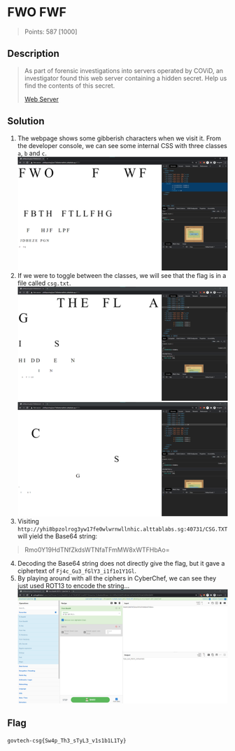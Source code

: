 # FWO FWF

> Points: 587 [1000]

## Description

> As part of forensic investigations into servers operated by COViD, an investigator found this web server containing a hidden secret. Help us find the contents of this secret.
> 
> [Web Server](http://yhi8bpzolrog3yw17fe0wlwrnwllnhic.alttablabs.sg:40731/)
> 

## Solution
1. The webpage shows some gibberish characters when we visit it. From the developer console, we can see some internal CSS with three classes `a`, `b` and `c`.
![Initial](initial.png)
2. If we were to toggle between the classes, we will see that the flag is in a file called `csg.txt`.
![Show A](showa.png)
![Show B](showb.png)
3. Visiting `http://yhi8bpzolrog3yw17fe0wlwrnwllnhic.alttablabs.sg:40731/CSG.TXT` will yield the Base64 string:
> Rmo0Y19HdTNfZkdsWTNfaTFmMW8xWTFHbAo=
4. Decoding the Base64 string does not directly give the flag, but it gave a ciphertext of `Fj4c_Gu3_fGlY3_i1f1o1Y1Gl`.
5. By playing around with all the ciphers in CyberChef, we can see they just used ROT13 to encode the string...
![Cyberchef](cyberchef.png)
## Flag
`govtech-csg{Sw4p_Th3_sTyL3_v1s1b1L1Ty}`
